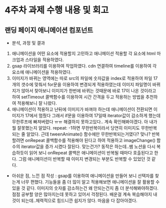 # 4주차 과제 수행 내용 및 회고

## 랜딩 페이지 애니메이션 컴포넌트

- 분석, 과정 및 결과
1. 애니메이션을 어떤 요소에 적용할지 고민하고 애니메이션 적용할 각 요소에 html 마크업과 스타일을 적용하였다.
2. gsap 라이브러리를 이용하여 작업하였다. cdn 연결하여 timeline를 이용하여 각 요소에 애니메이션을 적용하였다.
3. 이미지가 바뀌는 영역에는 따로 src의 파일에 숫자값을 index로 적용하여 파일 17개의 갯수에 맞춰서 for문을 이용하여 변경되게 적용하였는데 이미지 파일명이 바뀌지가 않아서 찾아보니 이미지가 한번에 바뀌는 것때문에 바로 17이 나온 것이라고 하여 setTimeout 콜백함수를 이용하여 시간 간격을 두고 적용하는 방법을 추천하여 적용해보니 잘 나왔다.
4. 애니메이션이 적용하고 난뒤에 이미지가 바껴야 하는데 애니메이션이 전환되면 이미지가 17에서 멈췄다 그래서 if문을 이용하여 17일때 iterator값이 감소하게 했는데 무한루프에 빠져버렸다 ㅠㅠ 해결하지 못하고있다.. 계속 확인해봐야겠다. 아 내가 뭘 잘못했는지 알았다. repeat: -1하면 무한반복이라서 당연히 이미지도 무한반복 되는 줄 알았다. 근데 tweenAnimate() 함수에만 무한반복되는거였다? 맞나? 반복할려면 onRepeat 콜백함수를 적용해야 된다고 하여 적용하고 imageChange() 함수의 iterator값을 증가 시켰다 잘된다. 맞는건가? 동작은 하는데..쌤 노션을 다시 복습하듯이 읽어 보니 onRepeat 콜백은 애니메이션이 반복될 때마다 호출된다고 한다. 그럼 애니메이션이 반복할 때 이미지 변경되는 부분도 반복할 수 있었던 것 같다.

- 아쉬운 점, 느낀 점 작성
: gsap를 이용하여 애니메이션을 만들어 보니 선택자를 찾는게 너무 편했다. 기능들을 좀 더 많이 알고 적용해보면 애니메이션을 잘 활용할 수 있을 것 같다. 이미지의 숫자를 감소하는건 왜 안되는건지 좀 더 분석해봐야하겠다. 점점 공부할 양은 많아지는데 못하고 있어서 걱정된다. 배운걸 계속 복습해야지 내것이 되는데..체력적으로 힘드니깐 쉽지가 않다. 마음을 다 잡아야겠다.